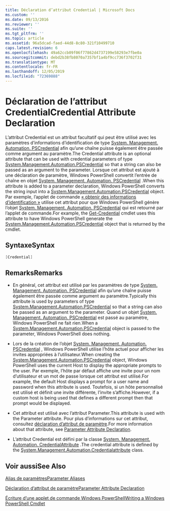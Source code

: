 ```yaml
---
title: Déclaration d’attribut Credential | Microsoft Docs
ms.custom: ''
ms.date: 09/13/2016
ms.reviewer: ''
ms.suite: ''
ms.tgt_pltfrm: ''
ms.topic: article
ms.assetid: 96a5dcad-faed-44d8-8c80-321f10499710
caps.latest.revision: 6
ms.openlocfilehash: 49a62ccb09f06f77862d4737199e58293e7fbe0a
ms.sourcegitcommit: debd2b38fb8070a7357bf1a4bf9cc736f3702f31
ms.translationtype: MT
ms.contentlocale: fr-FR
ms.lasthandoff: 12/05/2019
ms.locfileid: "72369888"
---
```

# <a name="credential-attribute-declaration"></a><span data-ttu-id="bc91a-102">Déclaration de l’attribut Credential</span><span class="sxs-lookup"><span data-stu-id="bc91a-102">Credential Attribute Declaration</span></span>

<span data-ttu-id="bc91a-103">L’attribut Credential est un attribut facultatif qui peut être utilisé avec les paramètres d’informations d’identification de type [System. Management. Automation. PSCredential](/dotnet/api/System.Management.Automation.PSCredential) afin qu’une chaîne puisse également être passée comme argument au paramètre.</span><span class="sxs-lookup"><span data-stu-id="bc91a-103">The Credential attribute is an optional attribute that can be used with credential parameters of type [System.Management.Automation.PSCredential](/dotnet/api/System.Management.Automation.PSCredential) so that a string can also be passed as an argument to the parameter.</span></span> <span data-ttu-id="bc91a-104">Lorsque cet attribut est ajouté à une déclaration de paramètre, Windows PowerShell convertit l’entrée de chaîne en objet [System. Management. Automation. PSCredential](/dotnet/api/System.Management.Automation.PSCredential) .</span><span class="sxs-lookup"><span data-stu-id="bc91a-104">When this attribute is added to a parameter declaration, Windows PowerShell converts the string input into a [System.Management.Automation.PSCredential](/dotnet/api/System.Management.Automation.PSCredential) object.</span></span> <span data-ttu-id="bc91a-105">Par exemple, l’applet de commande [« obtenir des informations d’identification »](/powershell/module/Microsoft.PowerShell.Security/Get-Credential) utilise cet attribut pour que Windows PowerShell génère l’objet [System. Management. Automation. PSCredential](/dotnet/api/System.Management.Automation.PSCredential) qui est retourné par l’applet de commande.</span><span class="sxs-lookup"><span data-stu-id="bc91a-105">For example, the [Get-Credential](/powershell/module/Microsoft.PowerShell.Security/Get-Credential) cmdlet uses this attribute to have Windows PowerShell generate the [System.Management.Automation.PSCredential](/dotnet/api/System.Management.Automation.PSCredential) object that is returned by the cmdlet.</span></span>

## <a name="syntax"></a><span data-ttu-id="bc91a-106">Syntaxe</span><span class="sxs-lookup"><span data-stu-id="bc91a-106">Syntax</span></span>

```csharp
[Credential]
```

## <a name="remarks"></a><span data-ttu-id="bc91a-107">Remarks</span><span class="sxs-lookup"><span data-stu-id="bc91a-107">Remarks</span></span>

- <span data-ttu-id="bc91a-108">En général, cet attribut est utilisé par les paramètres de type [System. Management. Automation. PSCredential](/dotnet/api/System.Management.Automation.PSCredential) afin qu’une chaîne puisse également être passée comme argument au paramètre.</span><span class="sxs-lookup"><span data-stu-id="bc91a-108">Typically this attribute is used by parameters of type [System.Management.Automation.PSCredential](/dotnet/api/System.Management.Automation.PSCredential) so that a string can also be passed as an argument to the parameter.</span></span> <span data-ttu-id="bc91a-109">Quand un objet [System. Management. Automation. PSCredential](/dotnet/api/System.Management.Automation.PSCredential) est passé au paramètre, Windows PowerShell ne fait rien.</span><span class="sxs-lookup"><span data-stu-id="bc91a-109">When a [System.Management.Automation.PSCredential](/dotnet/api/System.Management.Automation.PSCredential) object is passed to the parameter, Windows PowerShell does nothing.</span></span>

- <span data-ttu-id="bc91a-110">Lors de la création de l’objet [System. Management. Automation. PSCredential](/dotnet/api/System.Management.Automation.PSCredential) , Windows PowerShell utilise l’hôte actuel pour afficher les invites appropriées à l’utilisateur.</span><span class="sxs-lookup"><span data-stu-id="bc91a-110">When creating the [System.Management.Automation.PSCredential](/dotnet/api/System.Management.Automation.PSCredential) object, Windows PowerShell uses the current Host to display the appropriate prompts to the user.</span></span> <span data-ttu-id="bc91a-111">Par exemple, l’hôte par défaut affiche une invite pour un nom d’utilisateur et un mot de passe lorsque cet attribut est utilisé.</span><span class="sxs-lookup"><span data-stu-id="bc91a-111">For example, the default Host displays a prompt for a user name and password when this attribute is used.</span></span> <span data-ttu-id="bc91a-112">Toutefois, si un hôte personnalisé est utilisé et définit une invite différente, l’invite s’affiche.</span><span class="sxs-lookup"><span data-stu-id="bc91a-112">However, if a custom host is being used that defines a different prompt then that prompt would be displayed.</span></span>

- <span data-ttu-id="bc91a-113">Cet attribut est utilisé avec l’attribut Parameter.</span><span class="sxs-lookup"><span data-stu-id="bc91a-113">This attribute is used with the Parameter attribute.</span></span> <span data-ttu-id="bc91a-114">Pour plus d’informations sur cet attribut, consultez [déclaration d’attribut de paramètre](./parameter-attribute-declaration.md).</span><span class="sxs-lookup"><span data-stu-id="bc91a-114">For more information about that attribute, see [Parameter Attribute Declaration](./parameter-attribute-declaration.md).</span></span>

- <span data-ttu-id="bc91a-115">L’attribut Credential est défini par la classe [System. Management. Automation. CredentialAttribute](/dotnet/api/System.Management.Automation.CredentialAttribute) .</span><span class="sxs-lookup"><span data-stu-id="bc91a-115">The credential attribute is defined by the [System.Management.Automation.Credentialattribute](/dotnet/api/System.Management.Automation.CredentialAttribute) class.</span></span>

## <a name="see-also"></a><span data-ttu-id="bc91a-116">Voir aussi</span><span class="sxs-lookup"><span data-stu-id="bc91a-116">See Also</span></span>

[<span data-ttu-id="bc91a-117">Alias de paramètres</span><span class="sxs-lookup"><span data-stu-id="bc91a-117">Parameter Aliases</span></span>](./parameter-aliases.md)

[<span data-ttu-id="bc91a-118">Déclaration d’attribut de paramètre</span><span class="sxs-lookup"><span data-stu-id="bc91a-118">Parameter Attribute Declaration</span></span>](./parameter-attribute-declaration.md)

[<span data-ttu-id="bc91a-119">Écriture d’une applet de commande Windows PowerShell</span><span class="sxs-lookup"><span data-stu-id="bc91a-119">Writing a Windows PowerShell Cmdlet</span></span>](./writing-a-windows-powershell-cmdlet.md)

